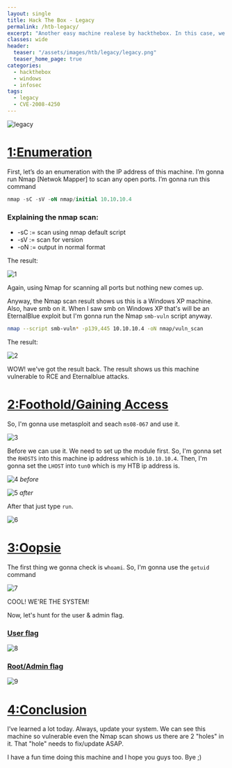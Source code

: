 ```yaml
---
layout: single
title: Hack The Box - Legacy
permalink: /htb-legacy/
excerpt: "Another easy machine realese by hackthebox. In this case, we learned how dangerous legacy/old stuff is."
classes: wide
header:
  teaser: "/assets/images/htb/legacy/legacy.png"
  teaser_home_page: true
categories:
  - hackthebox
  - windows
  - infosec
tags:
  - legacy 
  - CVE-2008-4250
---
```



![legacy](/assets/images/htb/legacy/legacy.png)

# <u>1:Enumeration</u>

First, let’s do an enumeration with the IP address of this machine. I’m gonna run Nmap [Netwok Mapper] to scan any open ports. I’m gonna run this command

```sql
nmap -sC -sV -oN nmap/initial 10.10.10.4
```
### Explaining the nmap scan:
* -sC	:= scan using nmap default script
* -sV	:= scan for version
* -oN := output in normal format

The result:

![1](/assets/images/htb/legacy/1.png)

Again, using Nmap for scanning all ports but nothing new comes up.

Anyway, the Nmap scan result shows us this is a Windows XP machine.
Also, have smb on it. When I saw smb on Windows XP that's will be an EternalBlue exploit but I'm gonna run the Nmap `smb-vuln` script anyway.

```bash
nmap --script smb-vuln* -p139,445 10.10.10.4 -oN nmap/vuln_scan 
```

The result:

![2](/assets/images/htb/legacy/2.png)

WOW! we've got the result back. The result shows us this machine vulnerable to RCE and Eternalblue attacks.

# <u>2:Foothold/Gaining Access</u>

So, I'm gonna use metasploit and seach `ms08-067` and use it.

![3](/assets/images/htb/legacy/3.png)

Before we can use it. We need to set up the module first. So, I'm gonna set the `RHOSTS` into this machine ip address which is `10.10.10.4`. Then, I'm gonna set the `LHOST` into `tun0` which is my HTB ip address is.

![4](/assets/images/htb/legacy/4.png)
_before_

![5](/assets/images/htb/legacy/5.png)
_after_

After that just type `run`.

![6](/assets/images/htb/legacy/6.png)

# <u>3:Oopsie</u>

The first thing we gonna check is `whoami`. So, I'm gonna use the `getuid` command

![7](/assets/images/htb/legacy/7.png)

COOL! WE'RE THE SYSTEM!

Now, let's hunt for the user & admin flag.

### <u>User flag</u>

![8](/assets/images/htb/legacy/8.png)

### <u>Root/Admin flag</u>

![9](/assets/images/htb/legacy/9.png)

# <u>4:Conclusion</u>

I’ve learned a lot today. Always, update your system. We can see this machine so vulnerable even the Nmap scan shows us there are 2 "holes" in it. That "hole" needs to fix/update ASAP.

I have a fun time doing this machine and I hope you guys too. Bye ;)